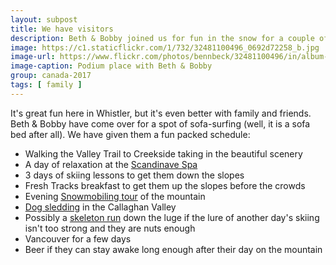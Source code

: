 ```yaml
---
layout: subpost
title: We have visitors
description: Beth & Bobby joined us for fun in the snow for a couple of weeks
image: https://c1.staticflickr.com/1/732/32481100496_0692d72258_b.jpg
image-url: https://www.flickr.com/photos/bennbeck/32481100496/in/album-72157675534525443/
image-caption: Podium place with Beth & Bobby
group: canada-2017
tags: [ family ]
---
```


It's great fun here in Whistler, but it's even better with family and friends. Beth & Bobby have come over for a spot of sofa-surfing (well, it is a sofa bed after all).
We have given them  a fun packed schedule:

- Walking the Valley Trail to Creekside taking in the beautiful scenery
- A day of relaxation at the [Scandinave Spa](http://www.scandinave.com/en/whistler/)
- 3 days of skiing lessons to get them down the slopes
- Fresh Tracks breakfast to get them up the slopes before the crowds
- Evening [Snowmobiling tour](https://www.canadianwilderness.com/fondue/) of the mountain
- [Dog sledding](https://www.canadianwilderness.com/dogsled/) in the Callaghan Valley
- Possibly a [skeleton run](http://www.whistlersportlegacies.com/activities/skeleton) down the luge if the lure of another day's skiing isn't too strong and they are nuts enough
- Vancouver for a few days
- Beer if they can stay awake long enough after their day on the mountain